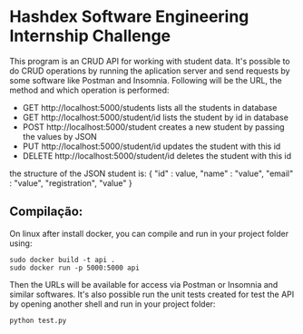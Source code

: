 # Hashdex Software Engineering Internship Challenge
This program is an CRUD API for working with student data. It's possible to do CRUD operations by running the aplication server and send requests by some software like Postman and Insomnia. Following will be the URL, the method and which operation is performed:
* GET http://localhost:5000/students lists all the students in database
* GET http://localhost:5000/student/id lists the student by id in database
* POST http://localhost:5000/student creates a new student by passing the values by JSON
* PUT http://localhost:5000/student/id updates the student with this id
* DELETE http://localhost:5000/student/id deletes the student with this id

the structure of the JSON student is:
{
  "id" : value,
  "name" : "value",
  "email" : "value",
  "registration", "value"
}

## Compilação:
On linux after install docker, you can compile and run in your project folder using:
```shell
sudo docker build -t api .
sudo docker run -p 5000:5000 api
```
Then the URLs will be available for access via Postman or Insomnia and similar softwares. It's also possible run the unit tests created for test the API by opening another shell and run in your project folder:
```shell
python test.py
```
